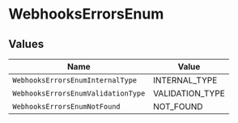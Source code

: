 # WebhooksErrorsEnum


## Values

| Name                               | Value                              |
| ---------------------------------- | ---------------------------------- |
| `WebhooksErrorsEnumInternalType`   | INTERNAL_TYPE                      |
| `WebhooksErrorsEnumValidationType` | VALIDATION_TYPE                    |
| `WebhooksErrorsEnumNotFound`       | NOT_FOUND                          |